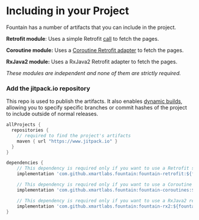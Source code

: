 # Including in your Project

Fountain has a number of artifacts that you can include in the project.

**Retrofit module**: Uses a simple Retrofit [call](https://square.github.io/retrofit/2.x/retrofit/retrofit2/Call.html) to fetch the pages.

**Coroutine module:** Uses a [Coroutine Retrofit adapter](https://github.com/JakeWharton/retrofit2-kotlin-coroutines-adapter) to fetch the pages.

**RxJava2 module:** Uses a RxJava2 Retrofit adapter to fetch the pages.

_These modules are independent and none of them are strictly required._

### Add the jitpack.io repository

This repo is used to publish the artifacts. It also enables [dynamic builds](https://jitpack.io/docs/), allowing you to specify specific branches or commit hashes of the project to include outside of normal releases.

```Groovy
allProjects {
  repositories {
    // required to find the project's artifacts
    maven { url "https://www.jitpack.io" }
  }
}
```

```groovy
dependencies {
    // This dependency is required only if you want to use a Retrofit service without a special adapter. 
    implementation 'com.github.xmartlabs.fountain:fountain-retrofit:${fountain_version}'

    // This dependency is required only if you want to use a Coroutine retrofit adapter.
    implementation 'com.github.xmartlabs.fountain:fountain-coroutines:${fountain_version}'

    // This dependency is required only if you want to use a RxJava2 retrofit adapter.
    implementation 'com.github.xmartlabs.fountain:fountain-rx2:${fountain_version}'
}
```
